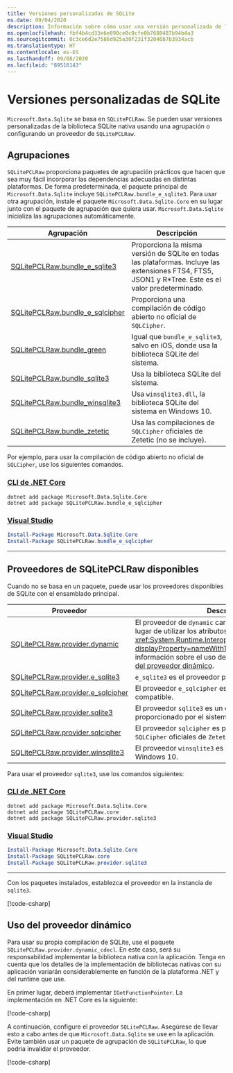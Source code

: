 ```yaml
---
title: Versiones personalizadas de SQLite
ms.date: 09/04/2020
description: Información sobre cómo usar una versión personalizada de la biblioteca SQLite nativa.
ms.openlocfilehash: fbf4b4cd33e6e890ce0c0cfe0b7688487b94b4a3
ms.sourcegitcommit: 0c3ce6d2e7586d925a30f231f32046b7b3934acb
ms.translationtype: HT
ms.contentlocale: es-ES
ms.lasthandoff: 09/08/2020
ms.locfileid: "89516143"
---
```

# <a name="custom-sqlite-versions"></a>Versiones personalizadas de SQLite

`Microsoft.Data.Sqlite` se basa en `SQLitePCLRaw`. Se pueden usar versiones personalizadas de la biblioteca SQLite nativa usando una agrupación o configurando un proveedor de `SQLitePCLRaw`.

## <a name="bundles"></a>Agrupaciones

`SQLitePCLRaw` proporciona paquetes de agrupación prácticos que hacen que sea muy fácil incorporar las dependencias adecuadas en distintas plataformas. De forma predeterminada, el paquete principal de `Microsoft.Data.Sqlite` incluye `SQLitePCLRaw.bundle_e_sqlite3`. Para usar otra agrupación, instale el paquete `Microsoft.Data.Sqlite.Core` en su lugar junto con el paquete de agrupación que quiera usar. `Microsoft.Data.Sqlite` inicializa las agrupaciones automáticamente.

| Agrupación | Descripción |
|--|--|
| [SQLitePCLRaw.bundle_e_sqlite3](https://www.nuget.org/packages/SQLitePCLRaw.bundle_e_sqlite3) | Proporciona la misma versión de SQLite en todas las plataformas. Incluye las extensiones FTS4, FTS5, JSON1 y R*Tree. Este es el valor predeterminado. |
| [SQLitePCLRaw.bundle_e_sqlcipher](https://www.nuget.org/packages/SQLitePCLRaw.bundle_e_sqlcipher) | Proporciona una compilación de código abierto no oficial de `SQLCipher`. |
| [SQLitePCLRaw.bundle_green](https://www.nuget.org/packages/SQLitePCLRaw.bundle_green) | Igual que `bundle_e_sqlite3`, salvo en iOS, donde usa la biblioteca SQLite del sistema. |
| [SQLitePCLRaw.bundle_sqlite3](https://www.nuget.org/packages/SQLitePCLRaw.bundle_sqlite3) | Usa la biblioteca SQLite del sistema. |
| [SQLitePCLRaw.bundle_winsqlite3](https://www.nuget.org/packages/SQLitePCLRaw.bundle_winsqlite3) | Usa `winsqlite3.dll`, la biblioteca SQLite del sistema en Windows 10. |
| [SQLitePCLRaw.bundle_zetetic](https://www.nuget.org/packages/SQLitePCLRaw.bundle_zetetic) | Usa las compilaciones de `SQLCipher` oficiales de Zetetic (no se incluye). |

Por ejemplo, para usar la compilación de código abierto no oficial de `SQLCipher`, use los siguientes comandos.

### <a name="net-core-cli"></a>[CLI de .NET Core](#tab/netcore-cli)

```dotnetcli
dotnet add package Microsoft.Data.Sqlite.Core
dotnet add package SQLitePCLRaw.bundle_e_sqlcipher
```

### <a name="visual-studio"></a>[Visual Studio](#tab/visual-studio)

``` PowerShell
Install-Package Microsoft.Data.Sqlite.Core
Install-Package SQLitePCLRaw.bundle_e_sqlcipher
```

---

## <a name="sqlitepclraw-available-providers"></a>Proveedores de SQLitePCLRaw disponibles

Cuando no se basa en un paquete, puede usar los proveedores disponibles de SQLite con el ensamblado principal.

| Proveedor | Descripción |
|--|--|
| [SQLitePCLRaw.provider.dynamic](https://www.nuget.org/packages/SQLitePCLRaw.provider.dynamic) | El proveedor de `dynamic` carga la biblioteca nativa en lugar de utilizar los atributos de <xref:System.Runtime.InteropServices.DllImportAttribute?displayProperty=nameWithType>. Para obtener más información sobre el uso de este proveedor, vea el [uso del proveedor dinámico](#use-the-dynamic-provider). |
| [SQLitePCLRaw.provider.e_sqlite3](https://www.nuget.org/packages/SQLitePCLRaw.provider.e_sqlite3) | `e_sqlite3` es el proveedor predeterminado. |
| [SQLitePCLRaw.provider.e_sqlcipher](https://www.nuget.org/packages/SQLitePCLRaw.provider.e_sqlcipher) | El proveedor `e_sqlcipher` es el `SQLCipher` no oficial y no compatible. |
| [SQLitePCLRaw.provider.sqlite3](https://www.nuget.org/packages/SQLitePCLRaw.provider.sqlite3) | El proveedor `sqlite3` es un elemento `SQLite` proporcionado por el sistema para iOS, macOS y Linux. |
| [SQLitePCLRaw.provider.sqlcipher](https://www.nuget.org/packages/SQLitePCLRaw.provider.sqlcipher) | El proveedor `sqlcipher` es para las compilaciones `SQLCipher` oficiales de `Zetetic`. |
| [SQLitePCLRaw.provider.winsqlite3](https://www.nuget.org/packages/SQLitePCLRaw.provider.winsqlite3) | El proveedor `winsqlite3` es para entornos de Windows 10. |

Para usar el proveedor `sqlite3`, use los comandos siguientes:

### <a name="net-core-cli"></a>[CLI de .NET Core](#tab/netcore-cli)

```dotnetcli
dotnet add package Microsoft.Data.Sqlite.Core
dotnet add package SQLitePCLRaw.core
dotnet add package SQLitePCLRaw.provider.sqlite3
```

### <a name="visual-studio"></a>[Visual Studio](#tab/visual-studio)

``` PowerShell
Install-Package Microsoft.Data.Sqlite.Core
Install-Package SQLitePCLRaw.core
Install-Package SQLitePCLRaw.provider.sqlite3
```

---

Con los paquetes instalados, establezca el proveedor en la instancia de `sqlite3`.

[!code-csharp[](../../../../samples/snippets/standard/data/sqlite/SqliteProviderSample/Program.cs)]

## <a name="use-the-dynamic-provider"></a>Uso del proveedor dinámico

Para usar su propia compilación de SQLite, use el paquete `SQLitePCLRaw.provider.dynamic_cdecl`. En este caso, será su responsabilidad implementar la biblioteca nativa con la aplicación. Tenga en cuenta que los detalles de la implementación de bibliotecas nativas con su aplicación variarán considerablemente en función de la plataforma .NET y del runtime que use.

En primer lugar, deberá implementar `IGetFunctionPointer`. La implementación en .NET Core es la siguiente:

[!code-csharp[](../../../../samples/snippets/standard/data/sqlite/SystemLibrarySample/Program.cs?name=snippet_NativeLibraryAdapter)]

A continuación, configure el proveedor `SQLitePCLRaw`. Asegúrese de llevar esto a cabo antes de que `Microsoft.Data.Sqlite` se use en la aplicación. Evite también usar un paquete de agrupación de `SQLitePCLRaw`, lo que podría invalidar el proveedor.

[!code-csharp[](../../../../samples/snippets/standard/data/sqlite/SystemLibrarySample/Program.cs?name=snippet_SetProvider)]
